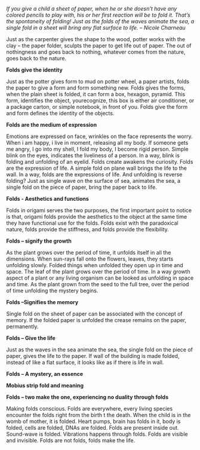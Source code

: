 _If you give a child a sheet of paper, when he or she doesn’t have any colored pencils to play with, his or her first reaction will be to fold it. That’s the spontaneity of folding! Just as the folds of the waves animate the sea, a single fold in a sheet will bring any flat surface to life. – Nicole Charneau_

Just as the carpenter gives the shape to the wood, potter works with the clay – the paper folder, sculpts the paper to get life out of paper. The out of nothingness and goes back to nothing, whatever comes from the nature, goes back to the nature.

**Folds give the identity**

Just as the potter gives form to mud on potter wheel, a paper artists, folds the paper to give a form and form something new. Folds gives the forms, when the plain sheet is folded, it can form a box, hexagon, pyramid. This form, identifies the object, yourecognize, this box is either air conditioner, or a package carton, or simple notebook, in front of you. Folds give the form and form defines the identity of the objects.

**Folds are the medium of expression**

Emotions are expressed on face, wrinkles on the face represents the worry. When i am happy, i live in moment, releasing all my body. If someone gets me angry, I go into my shell, I fold my body, I become rigid person. Simple blink on the eyes, indicates the liveliness of a person. In a way, blink is folding and unfolding of an eyelid. Folds create awakens the curiosity. Folds are the expression of life. A simple fold on plane wall brings the life to the wall. In a way, folds are the expressions of life. And unfolding is reverse folding? Just as single wave on the surface of sea, animates the sea, a single fold on the piece of paper, bring the paper back to life.

**Folds - Aesthetics and functions**

Folds in origami serves the two purposes, the first important point to notice is that, origami folds provide the aesthetics to the object at the same time they have functional use for the folds. Folds exist with the paradoxical nature, folds provide the stiffness, and folds provide the flexibility.

**Folds – signify the growth**

As the plant grows over the period of time, it unfolds itself in all the dimensions. When sun-rays fall onto the flowers, leaves, they starts unfolding slowly. Folded things when unfolded they open up in time and space. The leaf of the plant grows over the period of time. In a way growth aspect of a plant or any living organism can be looked as unfolding in space and time. As the plant grown from the seed to the full tree, over the period of time unfolding the mystery begins.

**Folds –Signifies the memory**

Single fold on the sheet of paper can be associated with the concept of memory. If the folded paper is unfolded the crease remains on the paper, permanently.

**Folds – Give the life**

Just as the waves in the sea animate the sea, the single fold on the piece of paper, gives the life to the paper. If wall of the building is made folded, instead of like a flat surface, it looks like as if there is life in wall.

**Folds – A mystery, an essence**

**Mobius strip fold and meaning**

**Folds – two make the one, experiencing no duality through folds**

Making folds conscious. Folds are everywhere, every living species encounter the folds right from the birth t the death. When the child is in the womb of mother, it is folded. Heart pumps, brain has folds in it, body is folded, cells are folded, DNAs are folded. Folds are present inside out. Sound-wave is folded. Vibrations happens through folds. Folds are visible and invisible. Folds are not folds, folds make the life.





